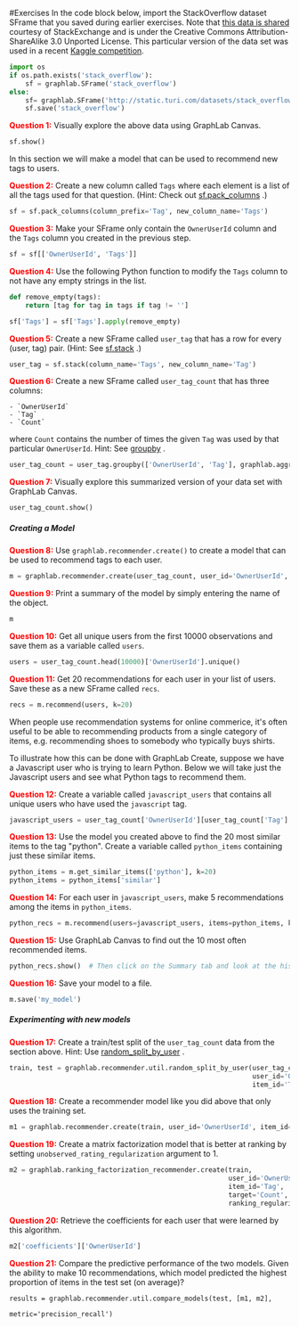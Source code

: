 #Exercises 
In the code block below, import the StackOverflow dataset SFrame that you saved
during earlier exercises. Note that
[this data is shared](http://blog.stackexchange.com/category/cc-wiki-dump/)
courtesy of
StackExchange and is under the Creative Commons Attribution-ShareAlike 3.0
Unported License. This particular version of the data set was used in a recent
[Kaggle competition](https://www.kaggle.com/c/predict-closed-questions-on-stack-overflow).


```python
import os
if os.path.exists('stack_overflow'):
    sf = graphlab.SFrame('stack_overflow')
else:
    sf= graphlab.SFrame('http://static.turi.com/datasets/stack_overflow')
    sf.save('stack_overflow')
```

<span style="color:red">**Question 1:**</span>
Visually explore the above data using GraphLab Canvas.


```python
sf.show()
```

In this section we will make a model that can be used to recommend new tags to
users.

<span style="color:red">**Question 2:**</span>
Create a new column called `Tags` where each element is a list of all the tags
used for that question. (Hint: Check out
[sf.pack_columns](https://turi.com/products/create/docs/generated/graphlab.SFrame.html)
.)


```python
sf = sf.pack_columns(column_prefix='Tag', new_column_name='Tags')
```

<span style="color:red">**Question 3:**</span>
Make your SFrame only contain the `OwnerUserId` column and the `Tags` column you
created in the previous step.


```python
sf = sf[['OwnerUserId', 'Tags']]
```

<span style="color:red">**Question 4:**</span>
Use the following Python function to modify the `Tags` column to not have any
empty strings in the list.


```python
def remove_empty(tags):
    return [tag for tag in tags if tag != '']
```


```python
sf['Tags'] = sf['Tags'].apply(remove_empty)
```

<span style="color:red">**Question 5:**</span>
Create a new SFrame called `user_tag` that has a row for every (user, tag) pair.
(Hint: See
[sf.stack](https://turi.com/products/create/docs/generated/graphlab.SFrame.stack.html#graphlab.SFrame.stack)
.)


```python
user_tag = sf.stack(column_name='Tags', new_column_name='Tag')
```

<span style="color:red">**Question 6:**</span>
Create a new SFrame called `user_tag_count` that has three columns:

    - `OwnerUserId`
    - `Tag`
    - `Count`

where `Count` contains the number of times the given `Tag` was used by that
particular `OwnerUserId`. Hint: See
[groupby](https://turi.com/products/create/docs/graphlab.data_structures.html#graphlab.aggregate.COUNT)
.


```python
user_tag_count = user_tag.groupby(['OwnerUserId', 'Tag'], graphlab.aggregate.COUNT)
```

<span style="color:red">**Question 7:**</span>
Visually explore this summarized version of your data set with GraphLab Canvas.


```python
user_tag_count.show()
```

##### Creating a Model


<span style="color:red">**Question 8:**</span>
Use `graphlab.recommender.create()` to create a model that can be used to
recommend tags to each user.

```python
m = graphlab.recommender.create(user_tag_count, user_id='OwnerUserId', item_id='Tag')
```

<span style="color:red">**Question 9:**</span>
Print a summary of the model by simply entering the name of the object.


```python
m
```

<span style="color:red">**Question 10:**</span>
Get all unique users from the first 10000 observations and save them as a
variable called `users`.


```python
users = user_tag_count.head(10000)['OwnerUserId'].unique()
```

<span style="color:red">**Question 11:**</span>
Get 20 recommendations for each user in your list of users. Save these as a new
SFrame called `recs`.


```python
recs = m.recommend(users, k=20)
```

When people use recommendation systems for online commerice, it's often useful
to be able to recommending products from a single category of items, e.g.
recommending shoes to somebody who typically buys shirts.

To illustrate how this can be done with GraphLab Create, suppose we have a
Javascript user who is trying to learn Python. Below we will take just the
Javascript users and see what Python tags to recommend them.

<span style="color:red">**Question 12:**</span>
Create a variable called `javascript_users` that contains all unique users who
have used the `javascript` tag.


```python
javascript_users = user_tag_count['OwnerUserId'][user_tag_count['Tag'] == 'javascript'].unique()
```

<span style="color:red">**Question 13:**</span>
Use the model you created above to find the 20 most similar items to the tag
"python". Create a variable called `python_items` containing just these similar
items.


```python
python_items = m.get_similar_items(['python'], k=20)
python_items = python_items['similar']
```

<span style="color:red">**Question 14:**</span>
For each user in `javascript_users`, make 5 recommendations among the items in
`python_items`.


```python
python_recs = m.recommend(users=javascript_users, items=python_items, k=5)
```

<span style="color:red">**Question 15:**</span>
Use GraphLab Canvas to find out the 10 most often recommended items.


```python
python_recs.show()  # Then click on the Summary tab and look at the histogram in the second column.
```

<span style="color:red">**Question 16:**</span>
Save your model to a file.


```python
m.save('my_model')
```

##### Experimenting with new models

<span style="color:red">**Question 17:**</span>
Create a train/test split of the `user_tag_count` data from the section above.
Hint: Use
[random_split_by_user](https://turi.com/products/create/docs/generated/graphlab.recommender.util.random_split_by_user.html)
.


```python
train, test = graphlab.recommender.util.random_split_by_user(user_tag_count,
                                                             user_id='OwnerUserId',
                                                             item_id='Tag')
```

<span style="color:red">**Question 18:**</span>
Create a recommender model like you did above that only uses the training set.


```python
m1 = graphlab.recommender.create(train, user_id='OwnerUserId', item_id='Tag')
```

<span style="color:red">**Question 19:**</span>
Create a matrix factorization model that is better at ranking by setting
`unobserved_rating_regularization` argument to 1.


```python
m2 = graphlab.ranking_factorization_recommender.create(train,
                                                       user_id='OwnerUserId',
                                                       item_id='Tag',
                                                       target='Count',
                                                       ranking_regularization=1)
```

<span style="color:red">**Question 20:**</span>
Retrieve the coefficients for each user that were learned by this algorithm.


```python
m2['coefficients']['OwnerUserId']
```

<span style="color:red">**Question 21:**</span>
Compare the predictive performance of the two models. Given the ability to make
10 recommendations, which model predicted the highest proportion of items in the
test set (on average)?


```
results = graphlab.recommender.util.compare_models(test, [m1, m2],
                                                   metric='precision_recall')
```
